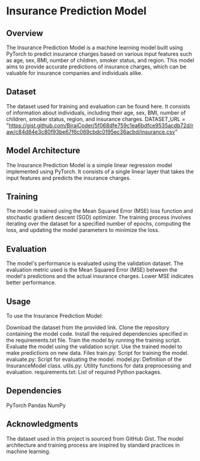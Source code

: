 # Insurance Prediction Model
## Overview
The Insurance Prediction Model is a machine learning model built using PyTorch to predict insurance charges based on various input features such as age, sex, BMI, number of children, smoker status, and region. This model aims to provide accurate predictions of insurance charges, which can be valuable for insurance companies and individuals alike.

## Dataset
The dataset used for training and evaluation can be found here. It consists of information about individuals, including their age, sex, BMI, number of children, smoker status, region, and insurance charges.
DATASET_URL = "https://gist.github.com/BirajCoder/5f068dfe759c1ea6bdfce9535acdb72d/raw/c84d84e3c80f93be67f6c069cbdc0195ec36acbd/insurance.csv"

## Model Architecture
The Insurance Prediction Model is a simple linear regression model implemented using PyTorch. It consists of a single linear layer that takes the input features and predicts the insurance charges.

## Training
The model is trained using the Mean Squared Error (MSE) loss function and stochastic gradient descent (SGD) optimizer. The training process involves iterating over the dataset for a specified number of epochs, computing the loss, and updating the model parameters to minimize the loss.

## Evaluation
The model's performance is evaluated using the validation dataset. The evaluation metric used is the Mean Squared Error (MSE) between the model's predictions and the actual insurance charges. Lower MSE indicates better performance.

## Usage
To use the Insurance Prediction Model:

Download the dataset from the provided link.
Clone the repository containing the model code.
Install the required dependencies specified in the requirements.txt file.
Train the model by running the training script.
Evaluate the model using the validation script.
Use the trained model to make predictions on new data.
Files
train.py: Script for training the model.
evaluate.py: Script for evaluating the model.
model.py: Definition of the InsuranceModel class.
utils.py: Utility functions for data preprocessing and evaluation.
requirements.txt: List of required Python packages.
## Dependencies
PyTorch
Pandas
NumPy
## Acknowledgments
The dataset used in this project is sourced from GitHub Gist.
The model architecture and training process are inspired by standard practices in machine learning.
